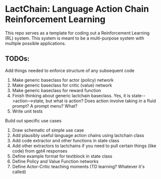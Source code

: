 # LactChain: Language Action Chain Reinforcement Learning

This repo serves as a template for coding out a Reinforcement Learning (RL) system. This system is meant to be a multi-purpose system with multiple possible applications.

## TODOs:

Add things needed to enforce structure of any subsequent code
1. Make generic baseclass for actor (policy) network
2. Make generic baseclass for critic (value) network
3. Make generic baseclass for reward function
4. Finish thinking about generic lactchain baseclass. Yes, it is state-->action-->state, but what is action? Does action involve taking in a fluid prompt? A prompt menu? What?
5. Write unit tests

Build out specific use cases
1. Draw schematic of simple use case
2. Add plausibly useful language action chains using lactchain class
3. Add code extractor and other functions in state class
4. Add other extractors to lactchains if you need to pull certain things (like code) from gpt4 responses
5. Define example format for textblock in state class
6. Define Policy and Value Function networks
7. Define Actor-Critic teaching moments (TD learning? Whatever it's called)



